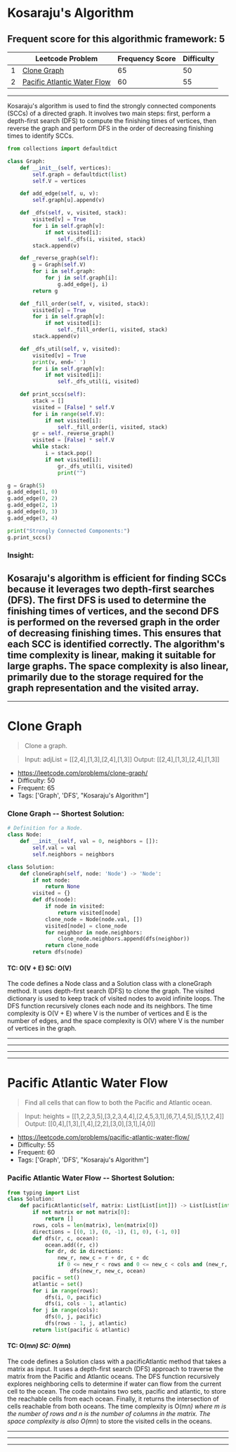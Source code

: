# Kosaraju's Algorithm
## Frequent score for this algorithmic framework: 5 

|     | Leetcode Problem | Frequency Score | Difficulty |
| --- | --- | --- | --- |
| 1 | [Clone Graph](#clone-graph) | 65 | 50 |
| 2 | [Pacific Atlantic Water Flow](#pacific-atlantic-water-flow) | 60 | 55 |
---
Kosaraju's algorithm is used to find the strongly connected components (SCCs) of a directed graph. It involves two main steps: first, perform a depth-first search (DFS) to compute the finishing times of vertices, then reverse the graph and perform DFS in the order of decreasing finishing times to identify SCCs.
```python
from collections import defaultdict

class Graph:
    def __init__(self, vertices):
        self.graph = defaultdict(list)
        self.V = vertices

    def add_edge(self, u, v):
        self.graph[u].append(v)

    def _dfs(self, v, visited, stack):
        visited[v] = True
        for i in self.graph[v]:
            if not visited[i]:
                self._dfs(i, visited, stack)
        stack.append(v)

    def _reverse_graph(self):
        g = Graph(self.V)
        for i in self.graph:
            for j in self.graph[i]:
                g.add_edge(j, i)
        return g

    def _fill_order(self, v, visited, stack):
        visited[v] = True
        for i in self.graph[v]:
            if not visited[i]:
                self._fill_order(i, visited, stack)
        stack.append(v)

    def _dfs_util(self, v, visited):
        visited[v] = True
        print(v, end=' ')
        for i in self.graph[v]:
            if not visited[i]:
                self._dfs_util(i, visited)

    def print_sccs(self):
        stack = []
        visited = [False] * self.V
        for i in range(self.V):
            if not visited[i]:
                self._fill_order(i, visited, stack)
        gr = self._reverse_graph()
        visited = [False] * self.V
        while stack:
            i = stack.pop()
            if not visited[i]:
                gr._dfs_util(i, visited)
                print("")

g = Graph(5)
g.add_edge(1, 0)
g.add_edge(0, 2)
g.add_edge(2, 1)
g.add_edge(0, 3)
g.add_edge(3, 4)

print("Strongly Connected Components:")
g.print_sccs()
```
### Insight:
Kosaraju's algorithm is efficient for finding SCCs because it leverages two depth-first searches (DFS). The first DFS is used to determine the finishing times of vertices, and the second DFS is performed on the reversed graph in the order of decreasing finishing times. This ensures that each SCC is identified correctly. The algorithm's time complexity is linear, making it suitable for large graphs. The space complexity is also linear, primarily due to the storage required for the graph representation and the visited array.
---
 --- 
# Clone Graph
>Clone a graph.

>Input: adjList = [[2,4],[1,3],[2,4],[1,3]]
Output: [[2,4],[1,3],[2,4],[1,3]]
- https://leetcode.com/problems/clone-graph/
- Difficulty: 50
- Frequent: 65
- Tags: ['Graph', 'DFS', "Kosaraju's Algorithm"]

### Clone Graph -- Shortest Solution:
```python
# Definition for a Node.
class Node:
    def __init__(self, val = 0, neighbors = []):
        self.val = val
        self.neighbors = neighbors

class Solution:
    def cloneGraph(self, node: 'Node') -> 'Node':
        if not node:
            return None
        visited = {}
        def dfs(node):
            if node in visited:
                return visited[node]
            clone_node = Node(node.val, [])
            visited[node] = clone_node
            for neighbor in node.neighbors:
                clone_node.neighbors.append(dfs(neighbor))
            return clone_node
        return dfs(node)
```
#### TC: O(V + E) **SC:** O(V)

The code defines a Node class and a Solution class with a cloneGraph method. It uses depth-first
search (DFS) to clone the graph. The visited dictionary is used to keep track of visited nodes to
avoid infinite loops. The DFS function recursively clones each node and its neighbors. The time
complexity is O(V + E) where V is the number of vertices and E is the number of edges, and the space
complexity is O(V) where V is the number of vertices in the graph.

---
---
---
 --- 
# Pacific Atlantic Water Flow
>Find all cells that can flow to both the Pacific and Atlantic ocean.

>Input: heights = [[1,2,2,3,5],[3,2,3,4,4],[2,4,5,3,1],[6,7,1,4,5],[5,1,1,2,4]]
Output: [[0,4],[1,3],[1,4],[2,2],[3,0],[3,1],[4,0]]
- https://leetcode.com/problems/pacific-atlantic-water-flow/
- Difficulty: 55
- Frequent: 60
- Tags: ['Graph', 'DFS', "Kosaraju's Algorithm"]

### Pacific Atlantic Water Flow -- Shortest Solution:
```python
from typing import List
class Solution:
    def pacificAtlantic(self, matrix: List[List[int]]) -> List[List[int]]:
        if not matrix or not matrix[0]:
            return []
        rows, cols = len(matrix), len(matrix[0])
        directions = [(0, 1), (0, -1), (1, 0), (-1, 0)]
        def dfs(r, c, ocean):
            ocean.add((r, c))
            for dr, dc in directions:
                new_r, new_c = r + dr, c + dc
                if 0 <= new_r < rows and 0 <= new_c < cols and (new_r, new_c) not in ocean and matrix[new_r][new_c] >= matrix[r][c]:
                    dfs(new_r, new_c, ocean)
        pacific = set()
        atlantic = set()
        for i in range(rows):
            dfs(i, 0, pacific)
            dfs(i, cols - 1, atlantic)
        for j in range(cols):
            dfs(0, j, pacific)
            dfs(rows - 1, j, atlantic)
        return list(pacific & atlantic)
```
#### TC: O(m*n) **SC:** O(m*n)

The code defines a Solution class with a pacificAtlantic method that takes a matrix as input. It
uses a depth-first search (DFS) approach to traverse the matrix from the Pacific and Atlantic
oceans. The DFS function recursively explores neighboring cells to determine if water can flow from
the current cell to the ocean. The code maintains two sets, pacific and atlantic, to store the
reachable cells from each ocean. Finally, it returns the intersection of cells reachable from both
oceans. The time complexity is O(m*n) where m is the number of rows and n is the number of columns
in the matrix. The space complexity is also O(m*n) to store the visited cells in the oceans.

---
---
---